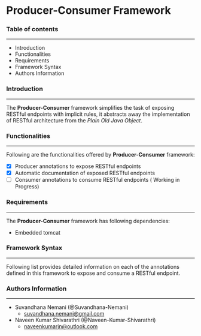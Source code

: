 # Producer-Consumer Framework

### Table of contents
-----------------------

- Introduction
- Functionalities
- Requirements
- Framework Syntax
- Authors Information

### Introduction
------------------

The **Producer-Consumer** framework simplifies the task of exposing RESTful endpoints with implicit rules, it abstracts away the implementation of RESTful architecture from the *Plain Old Java Object*.



### Functionalities
----------------------

Following are the functionalities offered by **Producer-Consumer** framework:

- [x] Producer annotations to expose RESTful endpoints
- [x] Automatic documentation of exposed RESTful endpoints
- [ ] Consumer annotations to consume RESTful endpoints ( Working in Progress) 

### Requirements
------------------

The **Producer-Consumer** framework has following dependencies:

- Embedded tomcat

### Framework Syntax
----------------------

Following list provides detailed information on each of the annotations defined in this framework to expose and consume a RESTful endpoint.



### Authors Information
-------------------------

- Suvandhana Nemani (@Suvandhana-Nemani)
  - suvandhana.nemani@gmail.com
- Naveen Kumar Shivarathri (@Naveen-Kumar-Shivarathri)
  - naveenkumarjn@outlook.com
 
 

